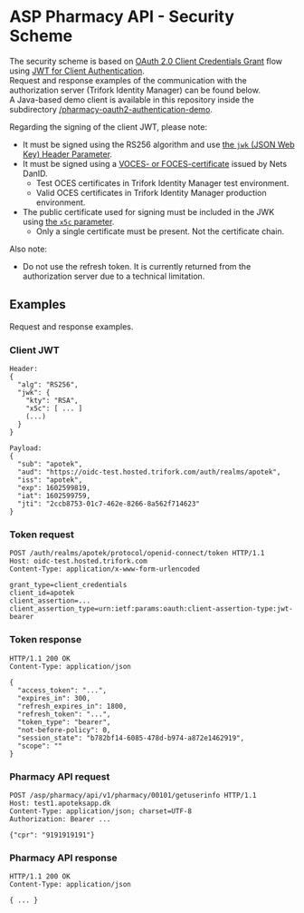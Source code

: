 # ASP Pharmacy API - Security Scheme

The security scheme is based on [OAuth 2.0 Client Credentials Grant](https://tools.ietf.org/html/rfc6749#section-4.4) flow using [JWT for Client Authentication](https://tools.ietf.org/html/rfc7523#section-2.2). \
Request and response examples of the communication with the authorization server (Trifork Identity Manager) can be found below. \
A Java-based demo client is available in this repository inside the subdirectory [/pharmacy-oauth2-authentication-demo](./pharmacy-oauth2-authentication-demo).

Regarding the signing of the client JWT, please note:
- It must be signed using the RS256 algorithm and use [the `jwk` (JSON Web Key) Header Parameter](https://tools.ietf.org/html/rfc7515#section-4.1.3).
- It must be signed using a [VOCES- or FOCES-certificate](https://www.nemid.nu/dk-da/om-nemid/historien_om_nemid/oces-standarden/oces-certifikatpolitikker/) issued by Nets DanID.
  - Test OCES certificates in Trifork Identity Manager test environment.
  - Valid OCES certificates in Trifork Identity Manager production environment. 
- The public certificate used for signing must be included in the JWK using [the `x5c` parameter](https://tools.ietf.org/html/rfc7515#section-4.1.6).
  - Only a single certificate must be present. Not the certificate chain.

Also note:
- Do not use the refresh token. It is currently returned from the authorization server due to a technical limitation.

## Examples

Request and response examples.

### Client JWT

```
Header:
{
  "alg": "RS256",
  "jwk": {
    "kty": "RSA",
    "x5c": [ ... ]
    (...)
  }
}

Payload:
{
  "sub": "apotek",
  "aud": "https://oidc-test.hosted.trifork.com/auth/realms/apotek",
  "iss": "apotek",
  "exp": 1602599819,
  "iat": 1602599759,
  "jti": "2ccb8753-01c7-462e-8266-8a562f714623"
}
```

### Token request

```
POST /auth/realms/apotek/protocol/openid-connect/token HTTP/1.1
Host: oidc-test.hosted.trifork.com
Content-Type: application/x-www-form-urlencoded

grant_type=client_credentials
client_id=apotek
client_assertion=...
client_assertion_type=urn:ietf:params:oauth:client-assertion-type:jwt-bearer
```

### Token response

```
HTTP/1.1 200 OK
Content-Type: application/json

{
  "access_token": "...",
  "expires_in": 300,
  "refresh_expires_in": 1800,
  "refresh_token": "...",
  "token_type": "bearer",
  "not-before-policy": 0,
  "session_state": "b782bf14-6085-478d-b974-a872e1462919",
  "scope": ""
}
```

### Pharmacy API request

```
POST /asp/pharmacy/api/v1/pharmacy/00101/getuserinfo HTTP/1.1
Host: test1.apoteksapp.dk
Content-Type: application/json; charset=UTF-8
Authorization: Bearer ...

{"cpr": "9191919191"}
```

### Pharmacy API response

```
HTTP/1.1 200 OK
Content-Type: application/json

{ ... }
```

